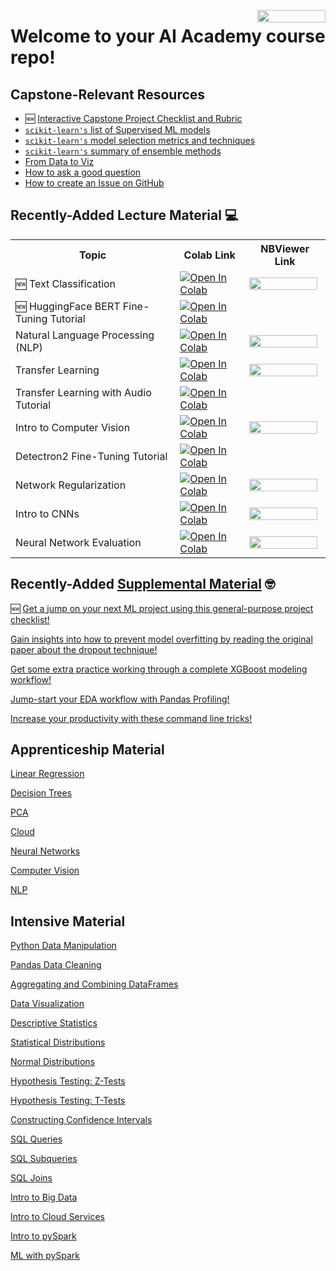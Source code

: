 <a href="https://nbviewer.org/github/flatiron-school/DS-Deloitte-07062022/tree/main/" 
   target="_parent">
   <img align="right" 
      src="https://raw.githubusercontent.com/jupyter/design/master/logos/Badges/nbviewer_badge.png" 
      width="109" height="20">
</a>

# Welcome to your AI Academy course repo!

## Capstone-Relevant Resources

* 🆕 [Interactive Capstone Project Checklist and Rubric](https://nickmccarty.me/apprenticeship-capstone-checklist-and-rubric)
* [`scikit-learn's` list of Supervised ML models](https://scikit-learn.org/stable/supervised_learning.html#supervised-learning)
* [`scikit-learn's` model selection metrics and techniques](https://scikit-learn.org/stable/model_selection.html#model-selection)
* [`scikit-learn's` summary of ensemble methods](https://scikit-learn.org/stable/modules/ensemble.html)
* [From Data to Viz](https://www.data-to-viz.com/)
* [How to ask a good question](https://codeblog.jonskeet.uk/2012/11/24/stack-overflow-question-checklist/)
* [How to create an Issue on GitHub](https://docs.github.com/en/issues/tracking-your-work-with-issues/creating-an-issue)

## Recently-Added Lecture Material 💻

<table>
    <tr>
        <th>Topic</th>
        <th>Colab Link</th>
        <th>NBViewer Link</th>
    </tr>
    <tr>
        <td>
            🆕 Text Classification
        </td>
        <td>
            <a href="https://colab.research.google.com/drive/1PIWZW-JAGsimiHVd81x-FgJnW-ivfr8-?usp=sharing#offline=true&sandboxMode=true">
               <img src="https://colab.research.google.com/assets/colab-badge.svg" alt="Open In Colab"/>
            </a>
        </td>
        <td>
            <a href="https://nbviewer.org/github/flatiron-school/DS-Deloitte-07062022/blob/main/archived/apprenticeship/NLP/Text%20Classification.ipynb" target = "_parent">
               <img align="left" src="https://raw.githubusercontent.com/jupyter/design/master/logos/Badges/nbviewer_badge.png" width="109" height="20">
            </a>
        </td>
    </tr>
    <tr>
        <td>
            🆕 HuggingFace BERT Fine-Tuning Tutorial
        </td>
        <td>
            <a href="https://colab.research.google.com/drive/1Fddo9zcAHYXrpcbBFFiLVhW14Pw0Pg9d?usp=sharing#offline=true&sandboxMode=true">
               <img src="https://colab.research.google.com/assets/colab-badge.svg" alt="Open In Colab"/>
            </a>
        </td>
        <td>
        </td>
    </tr>
    <tr>
        <td>
            Natural Language Processing (NLP)
        </td>
        <td>
            <a href="https://colab.research.google.com/drive/1iWM2pn4AjRpOakkTEg3gjr5HVWEdxcMz?usp=sharing#offline=true&sandboxMode=true">
               <img src="https://colab.research.google.com/assets/colab-badge.svg" alt="Open In Colab"/>
            </a>
        </td>
        <td>
            <a href="https://nbviewer.org/github/flatiron-school/DS-Deloitte-07062022/blob/main/archived/apprenticeship/NLP/NLP.ipynb" target = "_parent">
               <img align="left" src="https://raw.githubusercontent.com/jupyter/design/master/logos/Badges/nbviewer_badge.png" width="109" height="20">
            </a>
        </td>
    </tr>
    <tr>
        <td>
            Transfer Learning
        </td>
        <td>
            <a href="https://colab.research.google.com/drive/1Nro0xTRwxnCi-penjbj2DCc9MKI8FbKg?usp=sharing#offline=true&sandboxMode=true">
               <img src="https://colab.research.google.com/assets/colab-badge.svg" alt="Open In Colab"/>
            </a>
        </td>
        <td>
            <a href="https://nbviewer.org/github/flatiron-school/DS-Deloitte-07062022/blob/main/archived/apprenticeship/Computer%20Vision/Transfer%20Learning.ipynb" target = "_parent">
               <img align="left" src="https://raw.githubusercontent.com/jupyter/design/master/logos/Badges/nbviewer_badge.png" width="109" height="20">
            </a>
        </td>
    </tr>
    <tr>
        <td>
            Transfer Learning with Audio Tutorial
        </td>
        <td>
            <a href="https://colab.research.google.com/drive/1y3QXjeoESA2weyeanlFgTAJiz38teJPE?usp=sharing#offline=true&sandboxMode=true">
               <img src="https://colab.research.google.com/assets/colab-badge.svg" alt="Open In Colab"/>
            </a>
        </td>
        <td>
        </td>
    </tr>
    <tr>
        <td>
            Intro to Computer Vision 
        </td>
        <td>
            <a href="https://colab.research.google.com/drive/1J8HIqBLQuxl24_Krop9_KHE1czfU0QWC?usp=sharing#offline=true&sandboxMode=true">
               <img src="https://colab.research.google.com/assets/colab-badge.svg" alt="Open In Colab"/>
            </a>
        </td>
        <td>
            <a href="https://nbviewer.org/github/flatiron-school/DS-Deloitte-07062022/blob/main/archived/apprenticeship/Computer%20Vision/Intro_to_Computer_Vision.ipynb" target = "_parent">
               <img align="left" src="https://raw.githubusercontent.com/jupyter/design/master/logos/Badges/nbviewer_badge.png" width="109" height="20">
            </a>
        </td>
    </tr>
    <tr>
        <td>
            Detectron2 Fine-Tuning Tutorial 
        </td>
        <td>
            <a href="https://colab.research.google.com/drive/1LyI9UMdW6kQqFXdi7yPBoBSmFJ4b0XUq?usp=sharing#offline=true&sandboxMode=true">
               <img src="https://colab.research.google.com/assets/colab-badge.svg" alt="Open In Colab"/>
            </a>
        </td>
        <td>
        </td>
    </tr>
    <tr>
        <td>
            Network Regularization 
        </td>
        <td>
            <a href="https://colab.research.google.com/drive/1gZOmx9u4zs3VfEeXRP_EVXBP36a9klVC?usp=sharing#offline=true&sandboxMode=true">
               <img src="https://colab.research.google.com/assets/colab-badge.svg" alt="Open In Colab"/>
            </a>
        </td>
        <td>
            <a href="https://nbviewer.org/github/flatiron-school/DS-Deloitte-07062022/blob/main/archived/apprenticeship/Neural%20Networks/Network_Regularization.ipynb" target = "_parent">
               <img align="left" src="https://raw.githubusercontent.com/jupyter/design/master/logos/Badges/nbviewer_badge.png" width="109" height="20">
            </a>
        </td>
    </tr>
    <tr>
        <td>
            Intro to CNNs 
        </td>
        <td>
            <a href="https://colab.research.google.com/drive/1q-siuqEHtpFkdUSLoZzhDcNGka5PmFqi?usp=sharing#offline=true&sandboxMode=true">
               <img src="https://colab.research.google.com/assets/colab-badge.svg" alt="Open In Colab"/>
            </a>
        </td>
        <td>
            <a href="https://nbviewer.org/github/flatiron-school/DS-Deloitte-07062022/blob/main/archived/apprenticeship/Neural%20Networks/Intro_to_CNNs.ipynb" target = "_parent">
               <img align="left" src="https://raw.githubusercontent.com/jupyter/design/master/logos/Badges/nbviewer_badge.png" width="109" height="20">
            </a>
        </td>
    </tr>
    <tr>
        <td>
            Neural Network Evaluation 
        </td>
        <td>
            <a href="https://colab.research.google.com/drive/1GohskX91cw3p6ysYt63zWk8KB73bgS9p?usp=sharing#offline=true&sandboxMode=true">
               <img src="https://colab.research.google.com/assets/colab-badge.svg" alt="Open In Colab"/>
            </a>
        </td>
        <td>
            <a href="https://nbviewer.org/github/flatiron-school/DS-Deloitte-07062022/blob/main/archived/apprenticeship/Neural%20Networks/Network_Evaluation_and_Normalization.ipynb" target = "_parent">
               <img align="left" src="https://raw.githubusercontent.com/jupyter/design/master/logos/Badges/nbviewer_badge.png" width="109" height="20">
            </a>
        </td>
    </tr>
</table>

## Recently-Added [Supplemental Material](https://github.com/flatiron-school/DS-Deloitte-07062022/tree/main/supplemental) 🤓

  🆕 [Get a jump on your next ML project using this general-purpose project checklist!](https://github.com/flatiron-school/DS-Deloitte-07062022/blob/main/supplemental/machine-learning-checklist.md)

  [Gain insights into how to prevent model overfitting by reading the original paper about the dropout technique!](https://github.com/flatiron-school/DS-Deloitte-07062022/blob/main/supplemental/dropout-paper.pdf)

  [Get some extra practice working through a complete XGBoost modeling workflow!](https://github.com/flatiron-school/DS-Deloitte-07062022/tree/main/supplemental/XGBoost%20Challenge)

  [Jump-start your EDA workflow with Pandas Profiling!](https://github.com/flatiron-school/DS-Deloitte-07062022/tree/main/supplemental/Pandas%20Data%20Profiling)
  
  [Increase your productivity with these command line tricks!](https://github.com/flatiron-school/DS-Deloitte-07062022/tree/main/supplemental/Linux%20Command%20Refresher)

## Apprenticeship Material

  [Linear Regression](https://github.com/flatiron-school/DS-Deloitte-07062022/tree/main/archived/apprenticeship/Linear%20Regression)
  
  [Decision Trees](https://github.com/flatiron-school/DS-Deloitte-07062022/tree/main/archived/apprenticeship/Decision%20Trees)
  
  [PCA](https://github.com/flatiron-school/DS-Deloitte-07062022/tree/main/archived/apprenticeship/PCA)
  
  [Cloud](https://github.com/flatiron-school/DS-Deloitte-07062022/tree/main/archived/apprenticeship/Cloud%20Lectures)

  [Neural Networks](https://github.com/flatiron-school/DS-Deloitte-07062022/tree/main/archived/apprenticeship/Neural%20Networks)

  [Computer Vision](https://github.com/flatiron-school/DS-Deloitte-07062022/tree/main/archived/apprenticeship/Computer%20Vision)
  
  [NLP](https://github.com/flatiron-school/DS-Deloitte-07062022/tree/main/archived/apprenticeship/NLP)

## Intensive Material

  [Python Data Manipulation](https://github.com/flatiron-school/DS-Deloitte-07062022/blob/main/archived/intensive/python_data_manipulation.ipynb)
  
  [Pandas Data Cleaning](https://github.com/flatiron-school/DS-Deloitte-07062022/blob/main/archived/intensive/pandas_data_cleaning.ipynb)
  
  [Aggregating and Combining DataFrames](https://github.com/flatiron-school/DS-Deloitte-07062022/blob/main/archived/intensive/aggregating_combining_dataframes.ipynb)
  
  [Data Visualization](https://github.com/flatiron-school/DS-Deloitte-07062022/blob/main/archived/intensive/data_visualization.ipynb)
  
  [Descriptive Statistics](https://github.com/flatiron-school/DS-Deloitte-07062022/blob/main/archived/intensive/descriptive_stats.ipynb)
  
  [Statistical Distributions](https://github.com/flatiron-school/DS-Deloitte-07062022/blob/main/archived/intensive/statistical_distributions.ipynb)
  
  [Normal Distributions](https://github.com/flatiron-school/DS-Deloitte-07062022/blob/main/archived/intensive/normal_distributions.ipynb)
  
  [Hypothesis Testing: Z-Tests](https://github.com/flatiron-school/DS-Deloitte-07062022/blob/main/archived/intensive/hypothesis_testing_z_test.ipynb)
  
  [Hypothesis Testing: T-Tests](https://github.com/flatiron-school/DS-Deloitte-07062022/blob/main/archived/intensive/hypothesis_testing_t_test.ipynb)
  
  [Constructing Confidence Intervals](https://github.com/flatiron-school/DS-Deloitte-07062022/blob/main/archived/intensive/ConstructingConfidenceIntervals.ipynb)
  
  [SQL Queries](https://github.com/flatiron-school/DS-Deloitte-07062022/blob/main/archived/intensive/sql_queries.ipynb)
  
  [SQL Subqueries](https://github.com/flatiron-school/DS-Deloitte-07062022/blob/main/archived/intensive/sql_subqueries.ipynb)
  
  [SQL Joins](https://github.com/flatiron-school/DS-Deloitte-07062022/blob/main/archived/intensive/sql_joins.ipynb)
  
  [Intro to Big Data](https://github.com/flatiron-school/DS-Deloitte-07062022/blob/main/archived/intensive/big_data_intro.ipynb)
  
  [Intro to Cloud Services](https://github.com/flatiron-school/DS-Deloitte-07062022/blob/main/archived/intensive/cloud_services.ipynb)
  
  [Intro to pySpark](https://github.com/flatiron-school/DS-Deloitte-07062022/blob/main/archived/intensive/spark-programming.ipynb)
  
  [ML with pySpark](https://github.com/flatiron-school/DS-Deloitte-07062022/blob/main/archived/intensive/spark-ml.ipynb)

